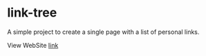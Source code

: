 # link-tree
A simple project to create a single page with a list of personal links. 

View WebSite [link](https://abreurafaelmaia.github.io/link-tree/?target=_blank)
